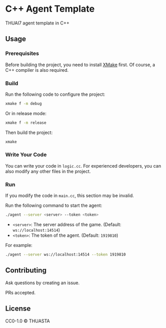 # C++ Agent Template

THUAI7 agent template in C++

## Usage

### Prerequisites

Before building the project, you need to install [XMake](https://xmake.io) first. Of course, a C++ compiler is also required.

### Build

Run the following code to configure the project:

```bash
xmake f -m debug
```

Or in release mode:

```bash
xmake f -m release
```

Then build the project:

```bash
xmake
```

### Write Your Code

You can write your code in `logic.cc`. For experienced developers, you can also modify any other files in the project.

### Run

If you modify the code in `main.cc`, this section may be invalid.

Run the following command to start the agent:

```bash
./agent --server <server> --token <token>
```

- `<server>`: The server address of the game. (Default: `ws://localhost:14514`)
- `<token>`: The token of the agent. (Default: `1919810`)

For example:

```bash
./agent --server ws://localhost:14514 --token 1919810
```

## Contributing

Ask questions by creating an issue.

PRs accepted.

## License

CC0-1.0 © THUASTA

